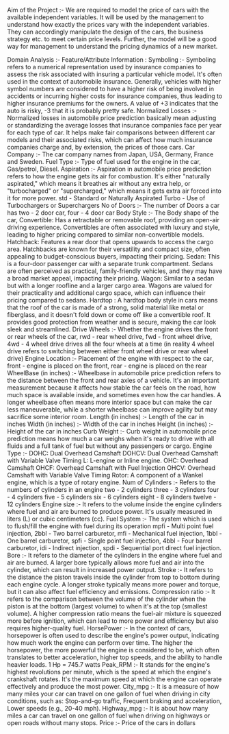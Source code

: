 Aim of the Project :-
We are required to model the price of cars with the available independent variables. It will be used by the management to understand how exactly the prices vary with the independent variables. They can accordingly manipulate the design of the cars, the business strategy etc. to meet certain price levels. Further, the model will be a good way for management to understand the pricing dynamics of a new market.

Domain Analysis :-
Feature/Attribute Information :
Symboling :-
Symboling refers to a numerical representation used by insurance companies to assess the risk associated with insuring a particular vehicle model. It's often used in the context of automobile insurance.
Generally, vehicles with higher symbol numbers are considered to have a higher risk of being involved in accidents or incurring higher costs for insurance companies, thus leading to higher insurance premiums for the owners.
A value of +3 indicates that the auto is risky, -3 that it is probably pretty safe.
Normalized Losses :-
Normalized losses in automobile price prediction basically mean adjusting or standardizing the average losses that insurance companies face per year for each type of car. It helps make fair comparisons between different car models and their associated risks, which can affect how much insurance companies charge and, by extension, the prices of those cars.
Car Company :-
The car company names from Japan, USA, Germany, France and Sweden.
Fuel Type :-
Type of fuel used for the engine in the car,
Gas/petrol,
Diesel.
Aspiration :-
Aspiration in automobile price prediction refers to how the engine gets its air for combustion. It's either "naturally aspirated," which means it breathes air without any extra help, or "turbocharged" or "supercharged," which means it gets extra air forced into it for more power.
std - Standard or Naturally Aspirated
Turbo - Use of Turbochargers or Superchargers
No of Doors :-
The number of Doors a car has
two - 2 door car,
four - 4 door car
Body Style :-
The Body shape of the car,
Convertible: Has a retractable or removable roof, providing an open-air driving experience. Convertibles are often associated with luxury and style, leading to higher pricing compared to similar non-convertible models.
Hatchback: Features a rear door that opens upwards to access the cargo area. Hatchbacks are known for their versatility and compact size, often appealing to budget-conscious buyers, impacting their pricing.
Sedan: This is a four-door passenger car with a separate trunk compartment. Sedans are often perceived as practical, family-friendly vehicles, and they may have a broad market appeal, impacting their pricing.
Wagon: Similar to a sedan but with a longer roofline and a larger cargo area. Wagons are valued for their practicality and additional cargo space, which can influence their pricing compared to sedans.
Hardtop : A hardtop body style in cars means that the roof of the car is made of a strong, solid material like metal or fiberglass, and it doesn't fold down or come off like a convertible roof. It provides good protection from weather and is secure, making the car look sleek and streamlined.
Drive Wheels :-
Whether the engine drives the front or rear wheels of the car,
rwd - rear wheel drive,
fwd - front wheel drive,
4wd - 4 wheel drive drives all the four wheels at a time (in reality 4 wheel drive refers to switching between either front wheel drive or rear wheel drive)
Engine Location :-
Placement of the engine with respect to the car,
front - engine is placed on the front,
rear - engine is placed on the rear
WheelBase (in inches) :-
Wheelbase in automobile price prediction refers to the distance between the front and rear axles of a vehicle. It's an important measurement because it affects how stable the car feels on the road, how much space is available inside, and sometimes even how the car handles. A longer wheelbase often means more interior space but can make the car less maneuverable, while a shorter wheelbase can improve agility but may sacrifice some interior room.
Length (in inches) :-
Length of the car in inches
Width (in inches) :-
Width of the car in inches
Height (in inches) :-
Height of the car in inches
Curb Weight :-
Curb weight in automobile price prediction means how much a car weighs when it's ready to drive with all fluids and a full tank of fuel but without any passengers or cargo.
Engine Type :-
DOHC: Dual Overhead Camshaft
DOHCV: Dual Overhead Camshaft with Variable Valve Timing
L: L-engine or Inline engine.
OHC: Overhead Camshaft
OHCF: Overhead Camshaft with Fuel Injection
OHCV: Overhead Camshaft with Variable Valve Timing
Rotor: A component of a Wankel engine, which is a type of rotary engine.
Num of Cylinders :-
Refers to the numbers of cylinders in an engine
two - 2 cylinders
three - 3 cylinders
four - 4 cylinders
five - 5 cylinders
six - 6 cylinders
eight - 8 cylinders
twelve - 12 cylinders
Engine size :-
It refers to the volume inside the engine cylinders where fuel and air are burned to produce power. It's usually measured in liters (L) or cubic centimeters (cc).
Fuel System :-
The system which is used to flush/fill the engine with fuel during its operation
mpfi - Multi point fuel injection,
2bbl - Two barrel carburetor,
mfi - Mechanical fuel injection,
1bbl - One barrel carburetor,
spfi - Single point fuel injection,
4bbl - Four barrel carburetor,
idi - Indirect injection,
spdi - Sequential port direct fuel injection.
Bore :-
It refers to the diameter of the cylinders in the engine where fuel and air are burned. A larger bore typically allows more fuel and air into the cylinder, which can result in increased power output.
Stroke :-
It refers to the distance the piston travels inside the cylinder from top to bottom during each engine cycle. A longer stroke typically means more power and torque, but it can also affect fuel efficiency and emissions.
Compression ratio :-
It refers to the comparison between the volume of the cylinder when the piston is at the bottom (largest volume) to when it's at the top (smallest volume). A higher compression ratio means the fuel-air mixture is squeezed more before ignition, which can lead to more power and efficiency but also requires higher-quality fuel.
HorsePower :-
In the context of cars, horsepower is often used to describe the engine's power output, indicating how much work the engine can perform over time. The higher the horsepower, the more powerful the engine is considered to be, which often translates to better acceleration, higher top speeds, and the ability to handle heavier loads.
1 Hp = 745.7 watts
Peak_RPM :-
It stands for the engine's highest revolutions per minute, which is the speed at which the engine's crankshaft rotates. It's the maximum speed at which the engine can operate effectively and produce the most power.
City_mpg :-
It is a measure of how many miles your car can travel on one gallon of fuel when driving in city conditions, such as: Stop-and-go traffic, Frequent braking and acceleration, Lower speeds (e.g., 20-40 mph).
Highway_mpg :-
It is about how many miles a car can travel on one gallon of fuel when driving on highways or open roads without many stops.
Price :-
Price of the cars in dollars
